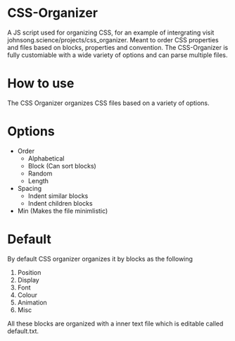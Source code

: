 # CSS-Organizer
A JS script used for organizing CSS, for an example of intergrating visit johnsong.science/projects/css_organizer.
Meant to order CSS properties and files based on blocks, properties and convention.
The CSS-Organizer is fully customiable with a wide variety of options and can parse multiple files.

# How to use
The CSS Organizer organizes CSS files based on a variety of options.

# Options
  - Order
    - Alphabetical
    - Block (Can sort blocks)
    - Random
    - Length
  - Spacing
    - Indent similar blocks
    - Indent children blocks
  - Min (Makes the file minimlistic)

# Default
By default CSS organizer organizes it by blocks as the following
1. Position
2. Display 
3. Font
4. Colour
5. Animation
6. Misc

All these blocks are organized with a inner text file which is editable called default.txt.
